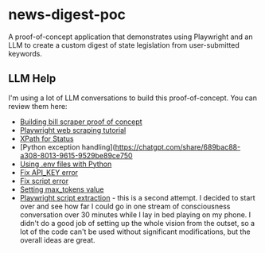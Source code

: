# news-digest-poc
A proof-of-concept application that demonstrates using Playwright and an LLM to create a custom digest of state legislation from user-submitted keywords.

## LLM Help
I'm using a lot of LLM conversations to build this proof-of-concept. You can review them here:

- [Building bill scraper proof of concept](https://chatgpt.com/share/689bb48c-fec8-8013-8fab-fd313a923dfc)
- [Playwright web scraping tutorial](https://chatgpt.com/share/689bac5e-28c8-8013-aedc-2089543ea6b7)
- [XPath for Status](https://chatgpt.com/share/689b1e20-5624-8013-99e6-b85b1e5dc3be)
- [Python exception handling](https://chatgpt.com/share/689bac88-a308-8013-9615-9529be89ce750
- [Using .env files with Python](https://chatgpt.com/share/689baba5-783c-8013-bedf-8dcacaa5c0bf)
- [Fix API_KEY error](https://chatgpt.com/share/689bb520-c76c-8013-98f4-43bb235a4a5b)
- [Fix script error](https://chatgpt.com/share/689bb689-cf0c-8013-9d27-40ac4bfb70f6)
- [Setting max_tokens value](https://chatgpt.com/share/689bb558-c018-8013-ad89-be95c4c6a72d)
- [Playwright script extraction](https://chatgpt.com/share/689bb599-f0b4-8013-81a9-96b3421bdb87) - this is a second attempt. I decided to start over and see how far I could go in one stream of consciousness conversation over 30 minutes while I lay in bed playing on my phone. I didn't do a good job of setting up the whole vision from the outset, so a lot of the code can't be used without significant modifications, but the overall ideas are great.
